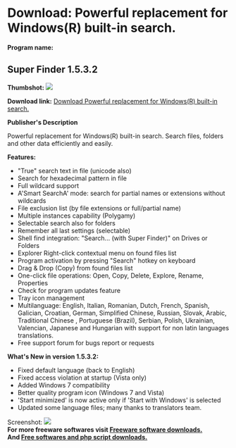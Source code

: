 # Download: Powerful replacement for Windows(R) built-in search.

**Program name:**

## Super Finder 1.5.3.2

  
**Thumbshot:** ![](http://www.freewarefiles.com/screenshot/superfinder15_md.gif)   
  
**Download link:** [Download Powerful replacement for Windows(R) built-in search.](http://freesoftwares.boysofts.com/Super-Finder_program_16287.html)  
  


**Publisher's Description**  
  


Powerful replacement for Windows(R) built-in search. Search files, folders and other data efficiently and easily. 

**Features:**

  * "True" search text in file (unicode also) 
  * Search for hexadecimal pattern in file 
  * Full wildcard support 
  * A'Smart SearchA' mode: search for partial names or extensions without wildcards 
  * File exclusion list (by file extensions or full/partial name) 
  * Multiple instances capability (Polygamy) 
  * Selectable search also for folders 
  * Remember all last settings (selectable) 
  * Shell find integration: "Search... (with Super Finder)" on Drives or Folders 
  * Explorer Right-click contextual menu on found files list 
  * Program activation by pressing "Search" hotkey on keyboard 
  * Drag & Drop (Copy) from found files list 
  * One-click file operations: Open, Copy, Delete, Explore, Rename, Properties 
  * Check for program updates feature 
  * Tray icon management 
  * Multilanguage: English, Italian, Romanian, Dutch, French, Spanish, Galician, Croatian, German, Simplified Chinese, Russian, Slovak, Arabic, Traditional Chinese , Portuguese (Brazil), Serbian, Polish, Ukrainian, Valencian, Japanese and Hungarian with support for non latin languages translations. 
  * Free support forum for bugs report or requests 

**What's New in version 1.5.3.2:**

  * Fixed default language (back to English) 
  * Fixed access violation at startup (Vista only) 
  * Added Windows 7 compatibility 
  * Better quality program icon (Windows 7 and Vista) 
  * 'Start minimized' is now active only if 'Start with Windows' is selected 
  * Updated some language files; many thanks to translators team. 

  
  
Screenshot: ![](http://www.freewarefiles.com/screenshot/superfinder15.gif)   
**For more freeware softwares visit [Freeware software downloads.](http://freesoftwares.boysofts.com/)**   
**And [Free softwares and php script downloads.](http://www.boysofts.com/)**
